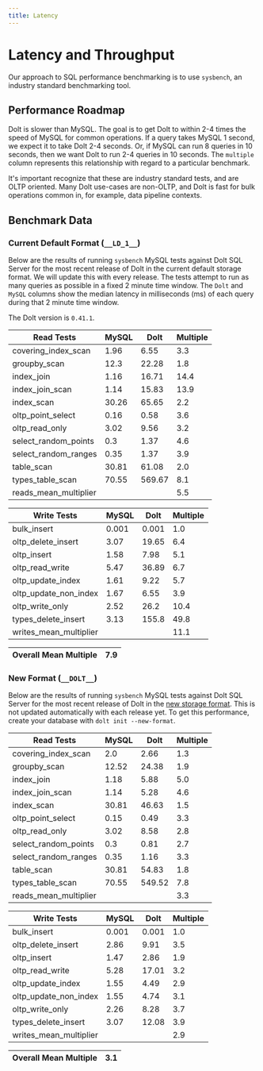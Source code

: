 ```yaml
---
title: Latency
---
```


# Latency and Throughput

Our approach to SQL performance benchmarking is to use `sysbench`, an
industry standard benchmarking tool.

## Performance Roadmap

Dolt is slower than MySQL. The goal is to get Dolt to within 2-4 times
the speed of MySQL for common operations. If a query takes MySQL 1
second, we expect it to take Dolt 2-4 seconds. Or, if MySQL can run 8
queries in 10 seconds, then we want Dolt to run 2-4 queries in 10
seconds. The `multiple` column represents this relationship with
regard to a particular benchmark.

It's important recognize that these are industry standard tests, and
are OLTP oriented. Many Dolt use-cases are non-OLTP, and Dolt is fast
for bulk operations common in, for example, data pipeline contexts.

## Benchmark Data

### Current Default Format (`__LD_1__`)

Below are the results of running `sysbench` MySQL tests against Dolt
SQL Server for the most recent release of Dolt in the current default 
storage format. We will update this with every release. The tests 
attempt to run as many queries as possible in a fixed 2 minute time 
window. The `Dolt` and `MySQL` columns show the median latency in 
milliseconds (ms) of each query during that 2 minute time window.

The Dolt version is `0.41.1`.
<!-- START___LD_1___LATENCY_RESULTS_TABLE -->
|       Read Tests        | MySQL |  Dolt  | Multiple |
|-------------------------|-------|--------|----------|
| covering\_index\_scan   |  1.96 |   6.55 |      3.3 |
| groupby\_scan           |  12.3 |  22.28 |      1.8 |
| index\_join             |  1.16 |  16.71 |     14.4 |
| index\_join\_scan       |  1.14 |  15.83 |     13.9 |
| index\_scan             | 30.26 |  65.65 |      2.2 |
| oltp\_point\_select     |  0.16 |   0.58 |      3.6 |
| oltp\_read\_only        |  3.02 |   9.56 |      3.2 |
| select\_random\_points  |   0.3 |   1.37 |      4.6 |
| select\_random\_ranges  |  0.35 |   1.37 |      3.9 |
| table\_scan             | 30.81 |  61.08 |      2.0 |
| types\_table\_scan      | 70.55 | 569.67 |      8.1 |
| reads\_mean\_multiplier |       |        |      5.5 |

|       Write Tests        | MySQL | Dolt  | Multiple |
|--------------------------|-------|-------|----------|
| bulk\_insert             | 0.001 | 0.001 |      1.0 |
| oltp\_delete\_insert     |  3.07 | 19.65 |      6.4 |
| oltp\_insert             |  1.58 |  7.98 |      5.1 |
| oltp\_read\_write        |  5.47 | 36.89 |      6.7 |
| oltp\_update\_index      |  1.61 |  9.22 |      5.7 |
| oltp\_update\_non\_index |  1.67 |  6.55 |      3.9 |
| oltp\_write\_only        |  2.52 |  26.2 |     10.4 |
| types\_delete\_insert    |  3.13 | 155.8 |     49.8 |
| writes\_mean\_multiplier |       |       |     11.1 |

| Overall Mean Multiple | 7.9 |
|-----------------------|-----|
<!-- END___LD_1___LATENCY_RESULTS_TABLE -->

### New Format (`__DOLT__`)

Below are the results of running `sysbench` MySQL tests against Dolt
SQL Server for the most recent release of Dolt in the [new 
storage format](https://www.dolthub.com/blog/2022-08-12-new-format-migraiton/).
This is not updated automatically with each release yet.
To get this performance, create your database with `dolt init --new-format`. 
<!-- START___DOLT___LATENCY_RESULTS_TABLE -->
|       Read Tests        | MySQL |  Dolt  | Multiple |
|-------------------------|-------|--------|----------|
| covering\_index\_scan   |   2.0 |   2.66 |      1.3 |
| groupby\_scan           | 12.52 |  24.38 |      1.9 |
| index\_join             |  1.18 |   5.88 |      5.0 |
| index\_join\_scan       |  1.14 |   5.28 |      4.6 |
| index\_scan             | 30.81 |  46.63 |      1.5 |
| oltp\_point\_select     |  0.15 |   0.49 |      3.3 |
| oltp\_read\_only        |  3.02 |   8.58 |      2.8 |
| select\_random\_points  |   0.3 |   0.81 |      2.7 |
| select\_random\_ranges  |  0.35 |   1.16 |      3.3 |
| table\_scan             | 30.81 |  54.83 |      1.8 |
| types\_table\_scan      | 70.55 | 549.52 |      7.8 |
| reads\_mean\_multiplier |       |        |      3.3 |

|       Write Tests        | MySQL | Dolt  | Multiple |
|--------------------------|-------|-------|----------|
| bulk\_insert             | 0.001 | 0.001 |      1.0 |
| oltp\_delete\_insert     |  2.86 |  9.91 |      3.5 |
| oltp\_insert             |  1.47 |  2.86 |      1.9 |
| oltp\_read\_write        |  5.28 | 17.01 |      3.2 |
| oltp\_update\_index      |  1.55 |  4.49 |      2.9 |
| oltp\_update\_non\_index |  1.55 |  4.74 |      3.1 |
| oltp\_write\_only        |  2.26 |  8.28 |      3.7 |
| types\_delete\_insert    |  3.07 | 12.08 |      3.9 |
| writes\_mean\_multiplier |       |       |      2.9 |

| Overall Mean Multiple | 3.1 |
|-----------------------|-----|
<!-- END___DOLT___LATENCY_RESULTS_TABLE -->
<br/>
